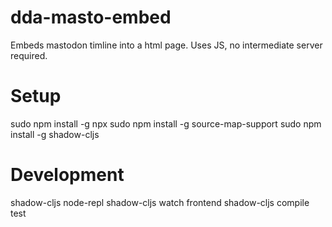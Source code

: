 # dda-masto-embed
Embeds mastodon timline into a html page. Uses JS, no intermediate server required.


# Setup

sudo npm install -g npx
sudo npm install -g source-map-support
sudo npm install -g shadow-cljs

# Development

shadow-cljs node-repl
shadow-cljs watch frontend
shadow-cljs compile test